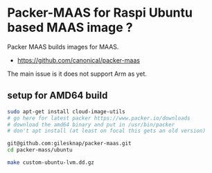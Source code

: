 # Packer-MAAS for Raspi Ubuntu based MAAS image ?

Packer MAAS builds images for MAAS. 
- https://github.com/canonical/packer-maas

The main issue is it does not support Arm as yet.

## setup for AMD64 build

``` bash
sudo apt-get install cloud-image-utils
# go here for latest packer https://www.packer.io/downloads
# download the amd64 binary and put in /usr/bin/packer
# don't apt install (at least on focal this gets an old version)

git@github.com:gilesknap/packer-maas.git
cd packer-mass/ubuntu

make custom-ubuntu-lvm.dd.gz
```